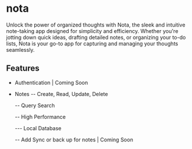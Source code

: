 # nota

Unlock the power of organized thoughts with Nota, the sleek and intuitive note-taking app designed for simplicity and efficiency. Whether you're jotting down quick ideas, drafting detailed notes, or organizing your to-do lists, Nota is your go-to app for capturing and managing your thoughts seamlessly.

## Features

- Authentication | Coming Soon
- Notes
  -- Create, Read, Update, Delete

  -- Query Search

  -- High Performance

  --- Local Database

  -- Add Sync or back up for notes | Coming Soon
